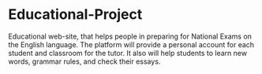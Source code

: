 # Educational-Project
Educational web-site, that helps people in preparing for National Exams on the English language. The platform will provide a personal account for each student and classroom for the tutor. It also will help students to learn new words, grammar rules, and check their essays.   
